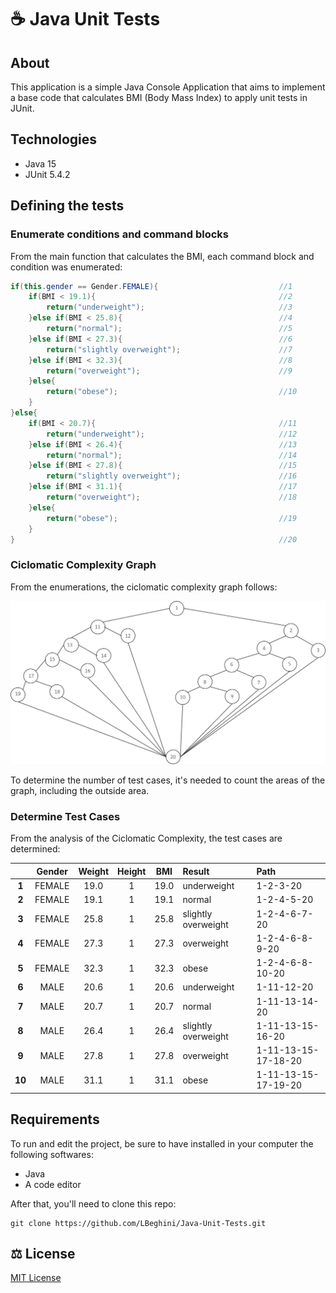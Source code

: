# :coffee: Java Unit Tests

## About
This application is a simple Java Console Application that aims to implement a base code that calculates BMI (Body Mass Index) to apply unit tests in JUnit.

## Technologies
- Java 15
- JUnit 5.4.2

## Defining the tests

### Enumerate conditions and command blocks
From the main function that calculates the BMI, each command block and condition was enumerated:

```java
if(this.gender == Gender.FEMALE){                           //1
    if(BMI < 19.1){                                         //2
        return("underweight");                              //3
    }else if(BMI < 25.8){                                   //4
        return("normal");                                   //5
    }else if(BMI < 27.3){                                   //6
        return("slightly overweight");                      //7
    }else if(BMI < 32.3){                                   //8
        return("overweight");                               //9
    }else{
        return("obese");                                    //10
    }
}else{
    if(BMI < 20.7){                                         //11
        return("underweight");                              //12
    }else if(BMI < 26.4){                                   //13
        return("normal");                                   //14
    }else if(BMI < 27.8){                                   //15
        return("slightly overweight");                      //16
    }else if(BMI < 31.1){                                   //17
        return("overweight");                               //18
    }else{                                                  
        return("obese");                                    //19
    }
}                                                           //20
```
### Ciclomatic Complexity Graph
From the enumerations, the ciclomatic complexity graph follows:

<img src="https://github.com/LBeghini/Java-Unit-Tests/blob/main/resources/IMC_Complexity.png" width='900px'>

To determine the number of test cases, it's needed to count the areas of the graph, including the outside area.

### Determine Test Cases
From the analysis of the Ciclomatic Complexity, the test cases are determined:

|             | Gender  | Weight   |  Height | BMI  | Result                      |Path                  |
|  :-------:  | :-----: | :-------:| :-----: |:---: | :-----                      | :-----               |
| **1**       | FEMALE  | 19.0     | 1       | 19.0 | underweight                 | 1-2-3-20             |
| **2**       | FEMALE  | 19.1     | 1       | 19.1 | normal                      | 1-2-4-5-20           |
| **3**       | FEMALE  | 25.8     | 1       | 25.8 | slightly overweight         | 1-2-4-6-7-20         |
| **4**       | FEMALE  | 27.3     | 1       | 27.3 | overweight                  | 1-2-4-6-8-9-20       |
| **5**       | FEMALE  | 32.3     | 1       | 32.3 | obese                       | 1-2-4-6-8-10-20      |
| **6**       | MALE    | 20.6     | 1       | 20.6 | underweight                 | 1-11-12-20           |
| **7**       | MALE    | 20.7     | 1       | 20.7 | normal                      | 1-11-13-14-20        |
| **8**       | MALE    | 26.4     | 1       | 26.4 | slightly overweight         | 1-11-13-15-16-20     |
| **9**       | MALE    | 27.8     | 1       | 27.8 | overweight                  | 1-11-13-15-17-18-20  |
| **10**      | MALE    | 31.1     | 1       | 31.1 | obese                       | 1-11-13-15-17-19-20  |

## Requirements
To run and edit the project, be sure to have installed in your computer the following softwares:
- Java
- A code editor

After that, you'll need to clone this repo:
```
git clone https://github.com/LBeghini/Java-Unit-Tests.git
```
## :balance_scale: License
[MIT License](https://github.com/LBeghini/Java-Unit-Tests/blob/main/LICENSE)
